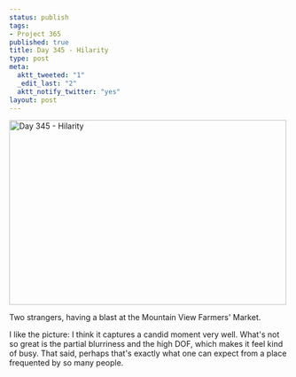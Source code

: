 ```yaml
--- 
status: publish
tags: 
- Project 365
published: true
title: Day 345 - Hilarity
type: post
meta: 
  aktt_tweeted: "1"
  _edit_last: "2"
  aktt_notify_twitter: "yes"
layout: post
---
```

<a href="http://www.flickr.com/photos/freeed/6495032743/" title="Day 345 - Hilarity by Fred​, on Flickr"><img src="http://farm8.staticflickr.com/7171/6495032743_0fd1a5bf2a.jpg" width="500" height="333" alt="Day 345 - Hilarity"/></a>

Two strangers, having a blast at the Mountain View Farmers' Market.

I like the picture: I think it captures a candid moment very well. What's not so great is the partial blurriness and the high DOF, which makes it feel kind of busy. That said, perhaps that's exactly what one can expect from a place frequented by so many people.
